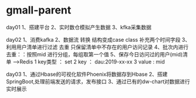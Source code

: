 # gmall-parent
day01
1、搭建平台
2、实时数仓模拟产生数据
3、kfka采集数据

day02
1、消费kafka
2、数据流 转换 结构变成case class 补充两个时间字段
3、利用用户清单进行过滤 去重  只保留清单中不存在的用户访问记录
4、批次内进行去重：：按照mid 进行分组，每组取第一个值
5、保存今日访问过的用户(mid)清单   -->Redis    1 key类型 ： set    2 key ： dau:2019-xx-xx   3 value : mid

day03
1、通过Hbase的可视化软件Phoenix将数据存到Hbase
2、搭建SpringBoot,处理前端发送的请求，发布接口
3、通过已有的dw-chart对数据进行实时展示
